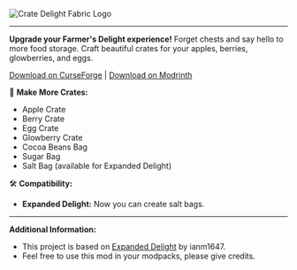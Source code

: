![Crate Delight Fabric Logo](https://cdn.modrinth.com/data/9rlXSyLg/images/437a3b050dccfc1a75399b495dcaced591f27a92.png)
___
**Upgrade your Farmer's Delight experience!** Forget chests and say hello to more food storage. Craft beautiful crates for your apples, berries, glowberries, and eggs.

[Download on CurseForge](https://www.curseforge.com/minecraft/mc-mods/crate-delight) | [Download on Modrinth](https://modrinth.com/mod/crate-delight-fabric)

🍎 **Make More Crates:**

- Apple Crate
- Berry Crate
- Egg Crate
- Glowberry Crate
- Cocoa Beans Bag
- Sugar Bag
- Salt Bag (available for Expanded Delight)

🛠️ **Compatibility:**

- **Expanded Delight:** Now you can create salt bags.

___
**Additional Information:**

- This project is based on [Expanded Delight](https://modrinth.com/mod/expanded-delight) by ianm1647.
- Feel free to use this mod in your modpacks, please give credits.
